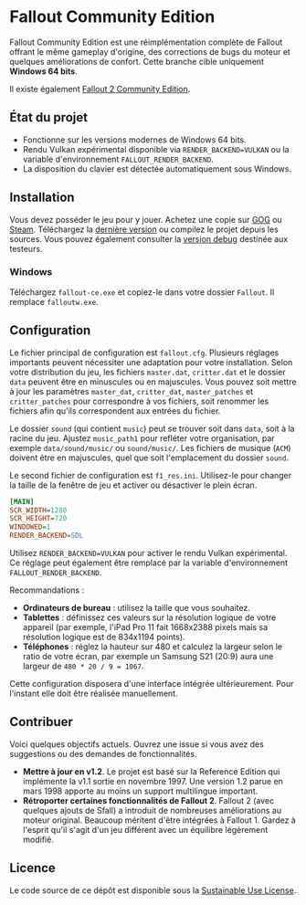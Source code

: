 # Fallout Community Edition

Fallout Community Edition est une réimplémentation complète de Fallout offrant le même gameplay d'origine, des corrections de bugs du moteur et quelques améliorations de confort. Cette branche cible uniquement **Windows 64 bits**.

Il existe également [Fallout 2 Community Edition](https://github.com/alexbatalov/fallout2-ce).

## État du projet
- Fonctionne sur les versions modernes de Windows 64 bits.
- Rendu Vulkan expérimental disponible via `RENDER_BACKEND=VULKAN` ou la variable d'environnement `FALLOUT_RENDER_BACKEND`.
- La disposition du clavier est détectée automatiquement sous Windows.

## Installation
Vous devez posséder le jeu pour y jouer. Achetez une copie sur [GOG](https://www.gog.com/game/fallout) ou [Steam](https://store.steampowered.com/app/38400). Téléchargez la [dernière version](https://github.com/alexbatalov/fallout1-ce/releases) ou compilez le projet depuis les sources. Vous pouvez également consulter la [version debug](https://github.com/alexbatalov/fallout1-ce/actions) destinée aux testeurs.

### Windows
Téléchargez `fallout-ce.exe` et copiez-le dans votre dossier `Fallout`. Il remplace `falloutw.exe`.

## Configuration
Le fichier principal de configuration est `fallout.cfg`. Plusieurs réglages importants peuvent nécessiter une adaptation pour votre installation. Selon votre distribution du jeu, les fichiers `master.dat`, `critter.dat` et le dossier `data` peuvent être en minuscules ou en majuscules. Vous pouvez soit mettre à jour les paramètres `master_dat`, `critter_dat`, `master_patches` et `critter_patches` pour correspondre à vos fichiers, soit renommer les fichiers afin qu'ils correspondent aux entrées du fichier.

Le dossier `sound` (qui contient `music`) peut se trouver soit dans `data`, soit à la racine du jeu. Ajustez `music_path1` pour refléter votre organisation, par exemple `data/sound/music/` ou `sound/music/`. Les fichiers de musique (`ACM`) doivent être en majuscules, quel que soit l'emplacement du dossier `sound`.

Le second fichier de configuration est `f1_res.ini`. Utilisez-le pour changer la taille de la fenêtre de jeu et activer ou désactiver le plein écran.

```ini
[MAIN]
SCR_WIDTH=1280
SCR_HEIGHT=720
WINDOWED=1
RENDER_BACKEND=SDL
```

Utilisez `RENDER_BACKEND=VULKAN` pour activer le rendu Vulkan expérimental. Ce réglage peut également être remplacé par la variable d'environnement `FALLOUT_RENDER_BACKEND`.

Recommandations :
- **Ordinateurs de bureau** : utilisez la taille que vous souhaitez.
- **Tablettes** : définissez ces valeurs sur la résolution logique de votre appareil (par exemple, l'iPad Pro 11 fait 1668x2388 pixels mais sa résolution logique est de 834x1194 points).
- **Téléphones** : réglez la hauteur sur 480 et calculez la largeur selon le ratio de votre écran, par exemple un Samsung S21 (20:9) aura une largeur de `480 * 20 / 9 = 1067`.

Cette configuration disposera d'une interface intégrée ultérieurement. Pour l'instant elle doit être réalisée manuellement.

## Contribuer
Voici quelques objectifs actuels. Ouvrez une issue si vous avez des suggestions ou des demandes de fonctionnalités.
- **Mettre à jour en v1.2**. Le projet est basé sur la Reference Edition qui implémente la v1.1 sortie en novembre 1997. Une version 1.2 parue en mars 1998 apporte au moins un support multilingue important.
- **Rétroporter certaines fonctionnalités de Fallout 2**. Fallout 2 (avec quelques ajouts de Sfall) a introduit de nombreuses améliorations au moteur original. Beaucoup méritent d'être intégrées à Fallout 1. Gardez à l'esprit qu'il s'agit d'un jeu différent avec un équilibre légèrement modifié.

## Licence
Le code source de ce dépôt est disponible sous la [Sustainable Use License](LICENSE.md).
